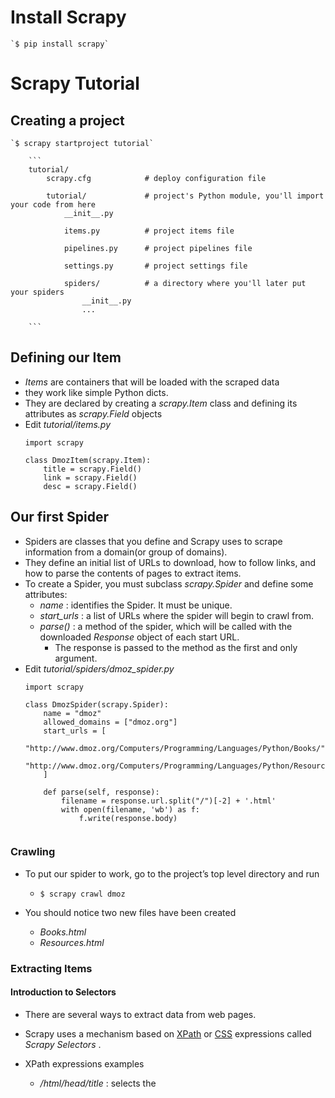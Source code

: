
# Install Scrapy
    `$ pip install scrapy`
    
# Scrapy Tutorial
## Creating a project
    `$ scrapy startproject tutorial`
    
        ```
        tutorial/
            scrapy.cfg            # deploy configuration file

            tutorial/             # project's Python module, you'll import your code from here
                __init__.py

                items.py          # project items file

                pipelines.py      # project pipelines file

                settings.py       # project settings file

                spiders/          # a directory where you'll later put your spiders
                    __init__.py
                    ...

        ```   
## Defining our Item

* *Items* are containers that will be loaded with the scraped data
* they work like simple Python dicts.
* They are declared by creating a *scrapy.Item* class and defining its attributes as *scrapy.Field* objects
* Edit *tutorial/items.py*  
    ```
    import scrapy

    class DmozItem(scrapy.Item):
        title = scrapy.Field()
        link = scrapy.Field()
        desc = scrapy.Field()
    
    ```
## Our first Spider

* Spiders are classes that you define and Scrapy uses to scrape information from a domain(or group of domains).
* They define an initial list of URLs to download, how to follow links, and how to parse the contents of pages to extract items.
* To create a Spider, you must subclass *scrapy.Spider* and define some attributes:
    * *name* : identifies the Spider. It must be unique.
    * *start_urls* : a list of URLs where the spider will begin to crawl from.
    * *parse()* : a method of the spider, which will be called with the downloaded *Response* object of each start URL.
        * The response is passed to the method as the first and only argument.
* Edit *tutorial/spiders/dmoz_spider.py* 
    ```
    import scrapy

    class DmozSpider(scrapy.Spider):
        name = "dmoz"
        allowed_domains = ["dmoz.org"]
        start_urls = [
            "http://www.dmoz.org/Computers/Programming/Languages/Python/Books/",
            "http://www.dmoz.org/Computers/Programming/Languages/Python/Resources/"
        ]

        def parse(self, response):
            filename = response.url.split("/")[-2] + '.html'
            with open(filename, 'wb') as f:
                f.write(response.body)    
        
    ```
    
### Crawling

* To put our spider to work, go to the project’s top level directory and run
    * `$ scrapy crawl dmoz`
    
* You should notice two new files have been created
    * *Books.html*
    * *Resources.html* 


### Extracting Items
#### Introduction to Selectors

* There are several ways to extract data from web pages. 
* Scrapy uses a mechanism based on [XPath](http://www.w3.org/TR/xpath) or [CSS](http://www.w3.org/TR/selectors) expressions called *Scrapy Selectors* .  
* XPath expressions examples
    * */html/head/title* : selects the <title> element
    * */html/head/title/text()* : selects the text inside <title> element.
    * *//td* : selects all the <td> elements
    * *//div[@class="mine"]* : selects all *div* elements which contain an attribute *class="mine"* 
    
* some tutorial to learn XPath
    * [ XPath 1.0 Tutorial](http://zvon.org/comp/r/tut-XPath_1.html)
    * [Concise XPath](http://plasmasturm.org/log/xpath101/)
    
* Selectors have four basic methods
    * *xpath()* : return a list of selectors, each of which represents the nodes selected by the xpath expressions given as argument.
    * *css()* :  return a list of selectors, each of which represents the nodes selected by the CSS expression given as argument.
    * *extract()* : returns a unicode string with the selected data. 
    * *re()* : returns a list of unicode strings extracted by applying the regular expression given as argument.

#### Trying Selectors in the Shell
* To illustrate the use of Selectors we're going to use the built-in *Scrapy shell* , which also requires [IPython](http://ipython.org/).
* To start a shell, you must go to the project's top level directory and run:
    * `scrapy shell "http://www.dmoz.org/Computers/Programming/Languages/Python/Books/"`
    
    
#### Extracting the data
* Edit *tutorial/spiders/dmoz_spider.py*     
    ```
    import scrapy

    class DmozSpider(scrapy.Spider):
        name = "dmoz"
        allowed_domains = ["dmoz.org"]
        start_urls = [
            "http://www.dmoz.org/Computers/Programming/Languages/Python/Books/",
            "http://www.dmoz.org/Computers/Programming/Languages/Python/Resources/"
        ]

        def parse(self, response):
            for sel in response.xpath('//ul/li'):
                title = sel.xpath('a/text()').extract()
                link = sel.xpath('a/@href').extract()
                desc = sel.xpath('text()').extract()
                print title, link, desc


    ```
* Run `$ scrapy crawl dmoz`
    * You'll see sites being printed in your output.

### Using our item
* *Item* objects are custom Python dicts
* You can access the values of their fields using the standard dict syntax like:
    ```
    >>> item = DmozItem()
    >>> item['title'] = 'Example title'
    >>> item['title']
    'Example title'
    
    ```
* Edit *tutorial/spiders/dmoz_spider.py*     
    ```
    # -*- coding: utf-8 -*-

    import scrapy

    from tutorial.items import DmozItem

    class DmozSpider(scrapy.Spider):
        name = "dmoz"
        allowed_domains = ["dmoz.org"]
        start_urls = [
            "http://www.dmoz.org/Computers/Programming/Languages/Python/Books/",
            "http://www.dmoz.org/Computers/Programming/Languages/Python/Resources/"
        ]
        
        def parse(self, response):
            # filename = response.url.split("/")[-2] + '.html'
            # with open(filename, 'wb') as f:
                # f.write(response.body)
            
            tag_wrap = response.xpath('//ul[@class="directory-url"]/li')
            for tag in tag_wrap:
                item = DmozItem()
                item['title'] = tag.xpath('a/text()').extract()
                item['link'] = tag.xpath('a/@href').extract()
                item['desc'] = tag.xpath('text()').extract()
                yield item
            
                
    ```

## Following links

* Now that you know how to extract data from a pages.
* Why not extract the links for the pages you are interested, follow them and then extract the data you want for all of them?

### Here is a modification to our spider that does just that:


    ```
    # -*- coding: utf-8 -*-

    import scrapy

    from tutorial.items import DmozItem

    class DmozSpider(scrapy.Spider):
        name = "dmoz"
        allowed_domains = ["dmoz.org"]
        start_urls = [
            "http://www.dmoz.org/Computers/Programming/Languages/Python/Books/",
            "http://www.dmoz.org/Computers/Programming/Languages/Python/Resources/"
        ]
        
        def parse(self, response):
        
            for href in response.css("ul.directory.dir-col > li > a:attr('href')"):
                url = response.urljoin(href.extract())
                yield scrapy.Request(url, callback = self.parse_dir_contents)
                
        def parse_dir_contents(self, response):        
            
            tag_wrap = response.xpath('//ul[@class="directory-url"]/li')
            for tag in tag_wrap:
                item = DmozItem()
                item['title'] = tag.xpath('a/text()').extract()
                item['link'] = tag.xpath('a/@href').extract()
                item['desc'] = tag.xpath('text()').extract()
                yield item
            
    
    ```

### callback method 
* A common pattern is a callback method that extracts some items, looks for a link to follow to the next page and then yields a Request with the same callback for it:

    ```
    def parse_articles_follow_next_page(self, response):
        for article in response.xpath("//article"):
            item = ArticleItem()

            ... extract article data here

            yield item

        next_page = response.css("ul.navigation > li.next-page > a::attr('href')")
        if next_page:
            url = response.urljoin(next_page[0].extract())
            yield scrapy.Request(url, self.parse_articles_follow_next_page)    
    ```
* This creates a sort of loop, following all the links to the next page until it doesn't find one
    * handy for crawling blogs, forums and other sites with pagination
    
### pass additional data to the callbacks

* Another common pattern is to build an item with data from more than one page, using a trick to pass additional data to the callbacks.


## Storing the scraped data

### using Feed exports

* The simplest way to store the scraped data is by using [Feed exports]() with the following command:
    * `$ scrapy crawl dmoz -o items.json`
    
    
    
# Request usage examples

## Using FormRequest to send data via HTTP POST

* If you want to simulate a HTML Form POST in your spider and send a couple of key-value fields
* you can return a *FormRequest* object (from your spider) like this:
* 
    ```
    
    return [FormRequest(url="http://www.example.com/post/action",
                    formdata={'name': 'John Doe', 'age': '27'},
                    callback=self.after_post)]
    ```
    
## Using FormRequest.from_response() to simulate a user login

* You can use the *FormRequest.from_response()* method for this job
* Here’s an example spider which uses it:
    ```
    import scrapy

    class LoginSpider(scrapy.Spider):
        name = 'example.com'
        start_urls = ['http://www.example.com/users/login.php']

        def parse(self, response):
            return scrapy.FormRequest.from_response(
                response,
                formdata={'username': 'john', 'password': 'secret'},
                callback=self.after_login
            )

        def after_login(self, response):
            # check login succeed before going on
            if "authentication failed" in response.body:
                self.logger.error("Login failed")
                return

            # continue scraping with authenticated session...
    
    
    ```
    
### From Stackoverflow
* Ref [Crawling with an authenticated session in Scrapy](http://stackoverflow.com/a/5857202)
    * [init.py](https://github.com/scrapy/scrapy/blob/master/scrapy/spiders/init.py)

```
    from scrapy.contrib.spiders.init import InitSpider
    from scrapy.http import Request, FormRequest
    from scrapy.contrib.linkextractors.sgml import SgmlLinkExtractor
    from scrapy.contrib.spiders import Rule

    class MySpider(InitSpider):
        name = 'myspider'
        allowed_domains = ['domain.com']
        login_page = 'http://www.domain.com/login'
        start_urls = ['http://www.domain.com/useful_page/',
                      'http://www.domain.com/another_useful_page/']

        rules = (
            Rule(SgmlLinkExtractor(allow=r'-\w+.html$'),
                 callback='parse_item', follow=True),
        )

        def init_request(self):
            """This function is called before crawling starts."""
            return Request(url=self.login_page, callback=self.login)

        def login(self, response):
            """Generate a login request."""
            return FormRequest.from_response(response,
                        formdata={'name': 'herman', 'password': 'password'},
                        callback=self.check_login_response)

        def check_login_response(self, response):
            """Check the response returned by a login request to see if we are
            successfully logged in.
            """
            if "Hi Herman" in response.body:
                self.log("Successfully logged in. Let's start crawling!")
                # Now the crawling can begin..
                return self.initialized()
            else:
                self.log("Bad times :(")
                # Something went wrong, we couldn't log in, so nothing happens.

        def parse_item(self, response):

            # Scrape data from page
```
* Ref: [Using selenium get cookies](http://stackoverflow.com/q/11271928)

```
    from scrapy.contrib.spiders.init import InitSpider
    from scrapy.http import Request, FormRequest
    from scrapy.contrib.linkextractors.sgml import SgmlLinkExtractor
    from scrapy.contrib.spiders import Rule
    from selenium import webdriver

    class ProductDetailsSpider(InitSpider):
        name = 'product_details_spider'
        allowed_domains = ['my_domain.com']
        login_page = 'http://www.my_domain.com/'
        start_urls = ['http://www.my_domain.com/nextpage1/',
                      'http://www.my_domain.com/nextpage2/',
                      'http://www.my_domain.com/nextpage3/']

        rules = (
            Rule(SgmlLinkExtractor(allow=()),
                callback='parse_item',
                follow=True),
            )

        def get_cookies(self):
            driver = webdriver.Firefox()
            driver.implicitly_wait(30)
            base_url = "http://www.my_domain.com"
            driver.get(base_url + "/")
            driver.find_element_by_name("USR").clear()
            driver.find_element_by_name("USR").send_keys("my_user")
            driver.find_element_by_name("PASSWRD").clear()
            driver.find_element_by_name("PASSWRD").send_keys("my_pass")
            driver.find_element_by_name("submit").click()
            cookies = driver.get_cookies()
            driver.close()
            cookie_dic = {}
            for c in cookies:
                cookie_dic[c['name']] = c['value']
            return cookie_dic

        def init_request(self):
            print '=======================INIT======================='
            """This function is called before crawling starts."""
            return Request(url=self.login_page, callback=self.login)

        def login(self, response):
            print '=======================LOGIN======================='
            """Generate a login request."""
            return [FormRequest.from_response(response,formname='login_form',
                formdata={'USR': 'my_user', 'PASSWRD': 'my_pass'},
                callback=self.login_cookies)]

        def login_cookies(self, response):
            print '=======================COOKIES======================='
            return Request(url='http://www.my_domain.com/home',
                cookies=self.get_cookies(),
                callback=self.check_login_response)

        def check_login_response(self, response):
            print '=======================CHECK LOGIN======================='
            """Check the response returned by a login request to see if we are
            successfully logged in.
            """
            if "Logoff" in response.body:
                print "=========Successfully logged in.========="
                return self.initialized() # Add return
                # Now the crawling can begin..
            else:
                print "==============Bad times :(==============="
                # Something went wrong, we couldn't log in, so nothing happens.

        def parse_item(self, response):
            print "==============PARSE ITEM=========================="
        # Scrape data from page    
```    
## Crawling rules

* *rules* Which is a list of one (or more) *Rule* objects.
* Each *Rule* defines a certain behaviour for crawling the site.
* If multiple rules match the same link, the first one will be used, according to the order they're defined in this attribute.

### Crawling rules
    ```
    class scrapy.contrib.spiders.Rule(link_extractor, callback=None, cb_kwargs=None, follow=None, process_links=None, process_request=None)
    
    ```
* When writing crawl spider rules, avoid using parse as callback, since the CrawlSpider uses the parse method itself to implement its logic. So if you override the parse method, the crawl spider will no longer work.

### CrawlSpider example

```
    from scrapy.contrib.spiders import CrawlSpider, Rule
    from scrapy.contrib.linkextractors.sgml import SgmlLinkExtractor
    from scrapy.selector import HtmlXPathSelector
    from scrapy.item import Item

    class MySpider(CrawlSpider):
        name = 'example.com'
        allowed_domains = ['example.com']
        start_urls = ['http://www.example.com']

        rules = (
            # Extract links matching 'category.php' (but not matching 'subsection.php')
            # and follow links from them (since no callback means follow=True by default).
            Rule(SgmlLinkExtractor(allow=('category\.php', ), deny=('subsection\.php', ))),

            # Extract links matching 'item.php' and parse them with the spider's method parse_item
            Rule(SgmlLinkExtractor(allow=('item\.php', )), callback='parse_item'),
        )

        def parse_item(self, response):
            self.log('Hi, this is an item page! %s' % response.url)

            hxs = HtmlXPathSelector(response)
            item = Item()
            item['id'] = hxs.select('//td[@id="item_id"]/text()').re(r'ID: (\d+)')
            item['name'] = hxs.select('//td[@id="item_name"]/text()').extract()
            item['description'] = hxs.select('//td[@id="item_description"]/text()').extract()
            return item
```
    